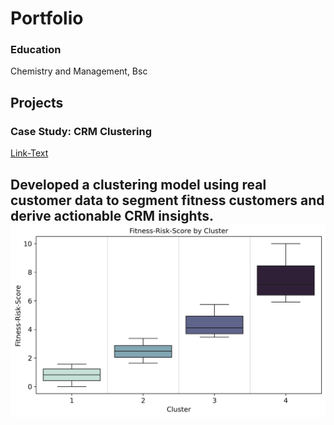 # Portfolio
### Education
Chemistry and Management, Bsc
  
## Projects
### Case Study: CRM Clustering
[Link-Text](https://github.com/moritz-podiebrad/CRM_Clustering)

Developed a clustering model using real customer data to segment
fitness customers and derive actionable CRM insights.
![Mein Bild](assets/img/FRS_boxplot.png)
---
